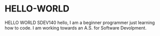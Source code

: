 # HELLO-WORLD
HELLO WORLD SDEV140
hello, I am a beginner programmer just learning how to code.  I am working towards an A.S. for Software Devolpment.
